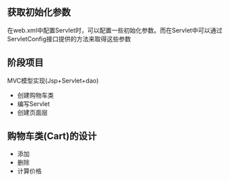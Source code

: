 获取初始化参数
------------------
在web.xml中配置Servlet时，可以配置一些初始化参数。而在Servlet中可以通过ServletConfig接口提供的方法来取得这些参数

阶段项目
-----------
MVC模型实现(Jsp+Servlet+dao)

* 创建购物车类
* 编写Servlet
* 创建页面层

购物车类(Cart)的设计
-------------
* 添加
* 删除
* 计算价格